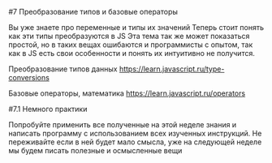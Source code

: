 #7 Преобразование типов и базовые операторы

Вы уже знаете про переменные и типы их значений 
Теперь стоит понять как эти типы преобразуются в JS 
Эта тема так же может показаться простой, но в таких вещах ошибаются и программисты с опытом, так как в JS есть свои особенности и понять их интуитивно не получится. 

Преобразование типов данных
https://learn.javascript.ru/type-conversions

Базовые операторы, математика
https://learn.javascript.ru/operators

#7.1 Немного практики

Попробуйте применить все полученные на этой неделе знания и написать программу с использованием всех изученных инструкций.
Не переживайте если в ней будет мало смысла, уже на следующей неделе мы будем писать полезные и осмысленные вещи